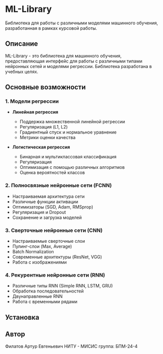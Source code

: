 # ML-Library

Библиотека для работы с различными моделями машинного обучения, разработанная в рамках курсовой работы.

## Описание

ML-Library - это библиотека для машинного обучения, предоставляющая интерфейс для работы с различными типами нейронных сетей и моделями регрессии. Библиотека разработана в учебных целях.

## Основные возможности

### 1. Модели регрессии
- **Линейная регрессия**
  - Поддержка множественной линейной регрессии
  - Регуляризация (L1, L2)
  - Градиентный спуск и нормальное уравнение
  - Метрики оценки качества

- **Логистическая регрессия**
  - Бинарная и мультиклассовая классификация
  - Регуляризация
  - Оптимизация с помощью различных алгоритмов
  - Оценка вероятностей классов

### 2. Полносвязные нейронные сети (FCNN)
- Настраиваемая архитектура сети
- Различные функции активации
- Оптимизаторы (SGD, Adam, RMSprop)
- Регуляризация и Dropout
- Сохранение и загрузка моделей

### 3. Сверточные нейронные сети (CNN)
- Настраиваемые сверточные слои
- Пулинг-слои (Max, Average)
- Batch Normalization
- Современные архитектуры (ResNet, VGG)
- Работа с изображениями

### 4. Рекурентные нейронные сети (RNN)
- Различные типы RNN (Simple RNN, LSTM, GRU)
- Обработка последовательностей
- Двунаправленные RNN
- Работа с временными рядами

## Установка

## Автор
Филатов Артур Евгеньевич
НИТУ - МИСИС
группа: БПМ-24-4
